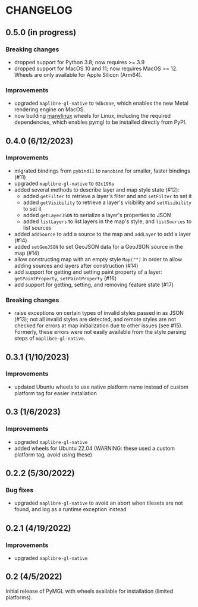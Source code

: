 # CHANGELOG

## 0.5.0 (in progress)

### Breaking changes

-   dropped support for Python 3.8; now requires >= 3.9
-   dropped support for MacOS 10 and 11; now requires MacOS >= 12. Wheels are
    only available for Apple Silicon (Arm64).

### Improvements

-   upgraded `maplibre-gl-native` to `9dbc0ae`, which enables the new Metal
    rendering engine on MacOS.
-   now building [manylinux](https://github.com/pypa/manylinux?tab=readme-ov-file#manylinux_2_28-almalinux-8-based)
    wheels for Linux, including the required dependencies, which enables pymgl
    to be installed directly from PyPI.

## 0.4.0 (6/12/2023)

### Improvements

-   migrated bindings from `pybind11` to `nanobind` for smaller, faster bindings (#11)
-   upgraded `maplibre-gl-native` to `02c196a`
-   added several methods to describe layer and map style state (#12):
    -   added `getFilter` to retrieve a layer's filter and and
        `setFilter` to set it
    -   added `getVisibility` to retrieve a layer's visibility and
        `setVisibility` to set it
    -   added `getLayerJSON` to serialize a layer's properties to JSON
    -   added `listLayers` to list layers in the map's style, and `listSources`
        to list sources
-   added `addSource` to add a source to the map and `addLayer` to add a layer (#14)
-   added `setGeoJSON` to set GeoJSON data for a GeoJSON source in the map (#14)
-   allow constructing map with an empty style `Map("")` in order to allow adding
    sources and layers after construction (#14)
-   add support for getting and setting paint property of a layer:
    `getPaintProperty`, `setPaintProperty` (#16)
-   add support for getting, setting, and removing feature state (#17)

### Breaking changes

-   raise exceptions on certain types of invalid styles passed in as JSON (#13);
    not all invalid styles are detected, and remote styles are not checked for
    errors at map initialization due to other issues (see #15). Formerly, these
    errors were not easily available from the style parsing steps of
    `maplibre-gl-native`.

## 0.3.1 (1/10/2023)

### Improvements

-   updated Ubuntu wheels to use native platform name instead of custom platform
    tag for easier installation

## 0.3 (1/6/2023)

### Improvements

-   upgraded `maplibre-gl-native`
-   added wheels for Ubuntu 22.04 (WARNING: these used a custom platform tag,
    avoid using these)

## 0.2.2 (5/30/2022)

### Bug fixes

-   upgraded `maplibre-gl-native` to avoid an abort when tilesets are not found, and
    log as a runtime exception instead

## 0.2.1 (4/19/2022)

### Improvements

-   upgraded `maplibre-gl-native`

## 0.2 (4/5/2022)

Initial release of PyMGL with wheels available for installation (limited platforms).
